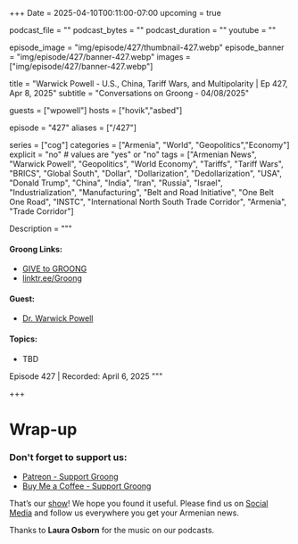 +++
Date = 2025-04-10T00:11:00-07:00
upcoming = true

podcast_file = ""
podcast_bytes = ""
podcast_duration = ""
youtube = ""

episode_image = "img/episode/427/thumbnail-427.webp"
episode_banner = "img/episode/427/banner-427.webp"
images = ["img/episode/427/banner-427.webp"]

title = "Warwick Powell - U.S., China, Tariff Wars, and Multipolarity | Ep 427, Apr 8, 2025"
subtitle = "Conversations on Groong - 04/08/2025"

guests = ["wpowell"]
hosts = ["hovik","asbed"]

episode = "427"
aliases = ["/427"]

series = ["cog"]
categories = ["Armenia", "World", "Geopolitics","Economy"]
explicit = "no" # values are "yes" or "no"
tags = ["Armenian News", "Warwick Powell", "Geopolitics", "World Economy", "Tariffs", "Tariff Wars", "BRICS", "Global South", "Dollar", "Dollarization", "Dedollarization", "USA", "Donald Trump", "China", "India", "Iran", "Russia", "Israel", "Industrialization", "Manufacturing", "Belt and Road Initiative", "One Belt One Road", "INSTC", "International North South Trade Corridor", "Armenia", "Trade Corridor"]

Description = """

#### Groong Links:
* [GIVE to GROONG](https://podcasts.groong.org/donate)
* [linktr.ee/Groong](https://linktr.ee/groong)

#### Guest:
* [Dr. Warwick Powell](/guest/wpowell)

#### Topics:
* TBD


Episode 427 | Recorded: April 6, 2025
"""

+++




# Wrap-up

### **Don't forget to support us:**
* [Patreon - Support Groong](https://www.patreon.com/ann_groong)
* [Buy Me a Coffee - Support Groong](https://www.buymeacoffee.com/groong)


That’s our [show](https://podcasts.groong.org/)! We hope you found it useful. Please find us on [Social Media](https://linktr.ee/groong) and follow us everywhere you get your Armenian news.

Thanks to **Laura Osborn** for the music on our podcasts.
